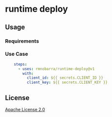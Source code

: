 # runtime deploy

## Usage

### Requirements

### Use Case

```yaml
    steps:
      - uses: rmnobarra/runtime-deploy@v1
        with:
          client_id: ${{ secrets.CLIENT_ID }}
          client_key: ${{ secrets.CLIENT_KEY }}
```

## License

[Apache License 2.0](https://github.com/stack-spot/stk-cli-action/blob/main/LICENSE)

